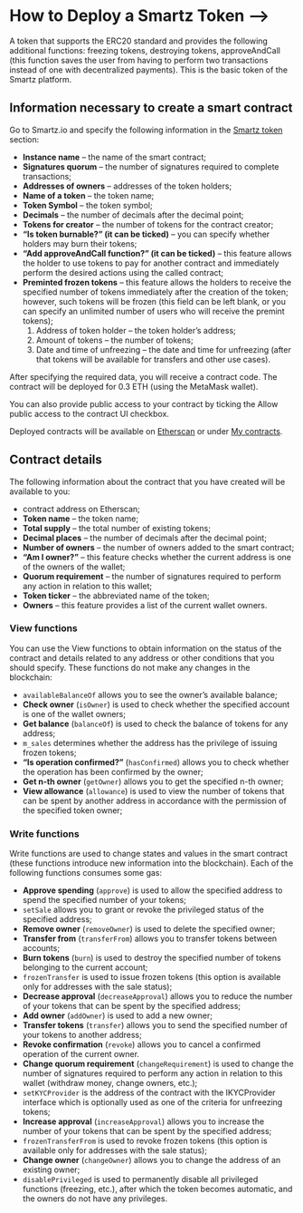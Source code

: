 # How to Deploy a Smartz Token -->

A token that supports the ERC20 standard and provides the following additional functions: freezing tokens, destroying tokens, approveAndCall (this function saves the user from having to perform two transactions instead of one with decentralized payments). This is the basic token of the Smartz platform.

## Information necessary to create a smart contract

Go to Smartz.io and specify the following information in the [Smartz token](https://platform.smartz.io/deploy/5abd2628882820000c1ebf56/0) section:

* **Instance name** – the name of the smart contract;
* **Signatures quorum** – the number of signatures required to complete transactions;
* **Addresses of owners** – addresses of the token holders;
* **Name of a token** – the token name;
* **Token Symbol** – the token symbol;
* **Decimals** – the number of decimals after the decimal point;
* **Tokens for creator** – the number of tokens for the contract creator;
* **“Is token burnable?” (it can be ticked)** – you can specify whether holders may burn their tokens;
* **“Add approveAndCall function?” (it can be ticked)** – this feature allows the holder to use tokens to pay for another contract and immediately perform the desired actions using the called contract;
* **Preminted frozen tokens** – this feature allows the holders to receive the specified number of tokens immediately after the creation of the token; however, such tokens will be frozen (this field can be left blank, or you can specify an unlimited number of users who will receive the premint tokens);
    1. Address of token holder – the token holder’s address;
    2. Amount of tokens – the number of tokens;
    3. Date and time of unfreezing – the date and time for unfreezing (after that tokens will be available for transfers and other use cases).

After specifying the required data, you will receive a contract code. The contract will be deployed for 0.3 ETH (using the MetaMask wallet).

You can also provide public access to your contract by ticking the Allow public access to the contract UI checkbox.

Deployed contracts will be available on [Etherscan](https://etherscan.io/) or under [My contracts](https://platform.smartz.io/dashboard).

## Contract details 

The following information about the contract that you have created will be available to you:

* contract address on Etherscan;
* **Token name** – the token name;
* **Total supply** – the total number of existing tokens;
* **Decimal places** – the number of decimals after the decimal point;
* **Number of owners** – the number of owners added to the smart contract;
* **“Am I owner?”** – this feature checks whether the current address is one of the owners of the wallet;
* **Quorum requirement** – the number of signatures required to perform any action in relation to this wallet;
* **Token ticker** – the abbreviated name of the token;
* **Owners** – this feature provides a list of the current wallet owners.

### View functions

You can use the View functions to obtain information on the status of the contract and details related to any address or other conditions that you should specify. These functions do not make any changes in the blockchain:

* `availableBalanceOf` allows you to see the owner’s available balance; 
* **Check owner** (`isOwner`) is used to check whether the specified account is one of the wallet owners;
* **Get balance** (`balanceOf`) is used to check the balance of tokens for any address;
* `m_sales` determines whether the address has the privilege of issuing frozen tokens;
* **“Is operation confirmed?”** (`hasConfirmed`) allows you to check whether the operation has been confirmed by the owner;
* **Get n-th owner** (`getOwner`) allows you to get the specified n-th owner;
* **View allowance** (`allowance`) is used to view the number of tokens that can be spent by another address in accordance with the permission of the specified token owner;

### Write functions

Write functions are used to change states and values in the smart contract (these functions introduce new information into the blockchain). Each of the following functions consumes some gas: 

* **Approve spending** (`approve`) is used to allow the specified address to spend the specified number of your tokens;
* `setSale` allows you to grant or revoke the privileged status of the specified address;
* **Remove owner** (`removeOwner`) is used to delete the specified owner;
* **Transfer from** (`transferFrom`) allows you to transfer tokens between accounts;
* **Burn tokens** (`burn`) is used to destroy the specified number of tokens belonging to the current account;
* `frozenTransfer` is used to issue frozen tokens (this option is available only for addresses with the sale status);
* **Decrease approval** (`decreaseApproval`) allows you to reduce the number of your tokens that can be spent by the specified address;
* **Add owner** (`addOwner`) is used to add a new owner;
* **Transfer tokens** (`transfer`) allows you to send the specified number of your tokens to another address;
* **Revoke confirmation** (`revoke`) allows you to cancel a confirmed operation of the current owner.
* **Change quorum requirement** (`changeRequirement`) is used to change the number of signatures required to perform any action in relation to this wallet (withdraw money, change owners, etc.);
* `setKYCProvider` is the address of the contract with the IKYCProvider interface which is optionally used as one of the criteria for unfreezing tokens;
* **Increase approval** (`increaseApproval`) allows you to increase the number of your tokens that can be spent by the specified address;
* `frozenTransferFrom` is used to revoke frozen tokens (this option is available only for addresses with the sale status);
* **Change owner** (`changeOwner`) allows you to change the address of an existing owner;
* `disablePrivileged` is used to permanently disable all privileged functions (freezing, etc.), after which the token becomes automatic, and the owners do not have any privileges.
